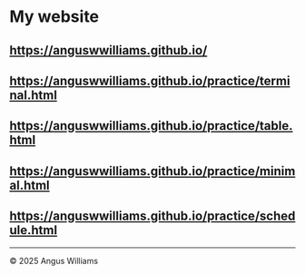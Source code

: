 # My website

## https://anguswwilliams.github.io/
## https://anguswwilliams.github.io/practice/terminal.html
## https://anguswwilliams.github.io/practice/table.html
## https://anguswwilliams.github.io/practice/minimal.html
## https://anguswwilliams.github.io/practice/schedule.html

---

© 2025 Angus Williams
